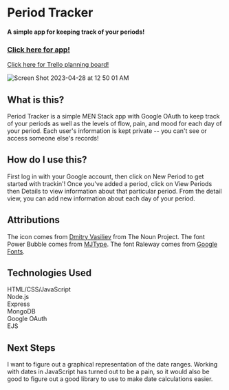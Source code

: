 # Period Tracker
<b>A simple app for keeping track of your periods!</b>

### [Click here for app!](https://period-tracker.fly.dev/)
[Click here for Trello planning board!](https://trello.com/b/3re2Um90/period-tracker)

![Screen Shot 2023-04-28 at 12 50 01 AM](https://user-images.githubusercontent.com/26176522/235056969-0794b954-8d1a-44ba-84eb-30d3e1aef712.png)

## What is this?
Period Tracker is a simple MEN Stack app with Google OAuth to keep track of your periods as well as the levels of flow, pain, and mood for each day of your period. Each user's information is kept private -- you can't see or access someone else's records!

## How do I use this?
First log in with your Google account, then click on New Period to get started with trackin'! Once you've added a period, click on View Periods then Details to view information about that particular period. From the detail view, you can add new information about each day of your period.

## Attributions
The icon comes from [Dmitry Vasiliev](https://thenounproject.com/dimanebo/) from The Noun Project. The font Power Bubble comes from [MJType](https://mjtype.com/). The font Raleway comes from [Google Fonts](https://fonts.google.com/specimen/Raleway).

## Technologies Used
HTML/CSS/JavaScript
<br>
Node.js
<br>
Express
<br>
MongoDB
<br>
Google OAuth
<br>
EJS

## Next Steps
I want to figure out a graphical representation of the date ranges. Working with dates in JavaScript has turned out to be a pain, so it would also be good to figure out a good library to use to make date calculations easier.
